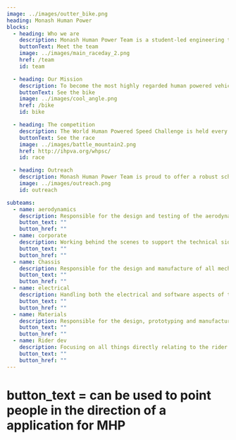 ```yaml
---
image: ../images/outter_bike.png
heading: Monash Human Power
blocks:
  - heading: Who we are
    description: Monash Human Power Team is a student-led engineering team with the goal of building a fully-faired human powered vehicle (HPV) to push the limits of human speed and break the current world speed record of 144km/h set in Battle Mountain, Nevada.
    buttonText: Meet the team
    image: ../images/main_raceday_2.png
    href: /team
    id: team

  - heading: Our Mission
    description: To become the most highly regarded human powered vehicle team in Australia! Break the Australian HPV speed records. Promote STEM to the wider community within the framework of HPV's. Provide Monash students valuable, real world experience, desirable to employers
    buttonText: See the bike
    image: ../images/cool_angle.png
    href: /bike
    id: bike

  - heading: The competition
    description: The World Human Powered Speed Challenge is held every year at Battle Mountain, Nevada. Cyclists from around the world gather on State Route 305 outside Battle Mountain, Nevada in a quest to break the human-powered land speed record. The record currently stands at 89.59 MPH (144.17 KPH).
    buttonText: See the race
    image: ../images/battle_mountain2.png
    href: http://ihpva.org/whpsc/
    id: race

  - heading: Outreach
    description: Monash Human Power Team is proud to offer a robust schools program that is tailored to the inquiry skills of the Victorian Curriculum. We hope to foster the same love for STEM and sustainability that we experienced when we were in school in your students in hopes of inspiring them to pursue it in their tertiary education too. We also help schools competing in the Victorian HPV Super series use the wind tunnel for testing and provide workshop tours.
    image: ../images/outreach.png
    id: outreach

subteams:
  - name: aerodynamics
    description: Responsible for the design and testing of the aerodynamic components of the bike
    button_text: ""
    button_href: ""
  - name: corporate
    description: Working behind the scenes to support the technical side of the team however we can
    button_text: ""
    button_href: ""
  - name: Chassis
    description: Responsible for the design and manufacture of all mechanical components on the vehicle
    button_text: ""
    button_href: ""
  - name: electrical
    description: Handling both the electrical and software aspects of the bike
    button_text: ""
    button_href: ""
  - name: Materials
    description: Responsible for the design, prototyping and manufacture of the fairing of the human-powered bike.
    button_text: ""
    button_href: ""
  - name: Rider dev
    description: Focusing on all things directly relating to the rider.
    button_text: ""
    button_href: ""
---
```


# button_text = can be used to point people in the direction of a application for MHP
